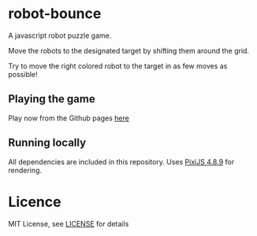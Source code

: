 # robot-bounce
A javascript robot puzzle game.

Move the robots to the designated target by shifting them around the grid.

Try to move the right colored robot to the target in as few moves as possible!

## Playing the game
Play now from the Github pages [here](https://gilben1.github.io/robot-bounce/)

## Running locally
All dependencies are included in this repository. 
Uses [PixiJS 4.8.9](./pixi/pixi.min.js) for rendering.

# Licence
MIT License, see [LICENSE](LICENSE) for details